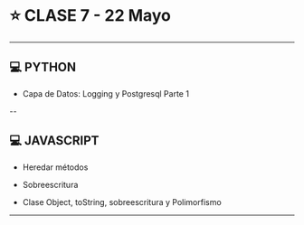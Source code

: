 # :star: CLASE 7 - 22 Mayo

---

## :computer: PYTHON

- Capa de Datos: Logging y Postgresql Parte 1 

--

## :computer: JAVASCRIPT

- Heredar métodos 

- Sobreescritura 

- Clase Object, toString, sobreescritura y Polimorfismo

---
